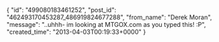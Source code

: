  {
   "id": "499080183461252",
   "post_id": "462493170453287_486919824677288",
   "from_name": "Derek Moran",
   "message": "..uhhh- im looking at MTGOX.com as you typed this! :P",
   "created_time": "2013-04-03T00:19:33+0000"
 }

